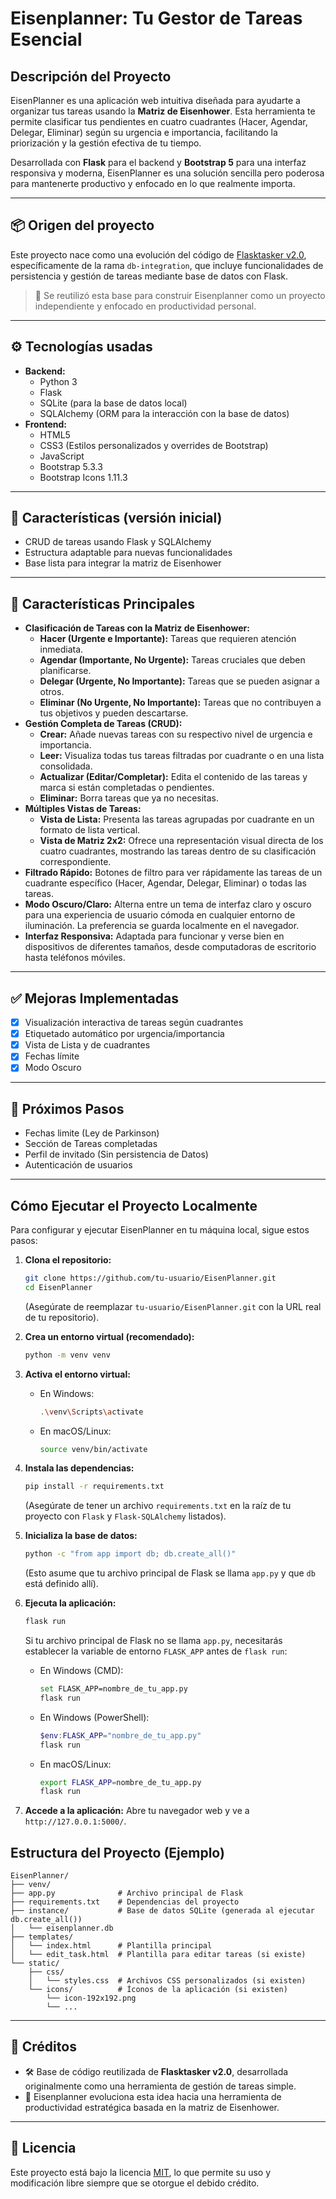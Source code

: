 # Eisenplanner: Tu Gestor de Tareas Esencial

## Descripción del Proyecto

EisenPlanner es una aplicación web intuitiva diseñada para ayudarte a organizar tus tareas usando la **Matriz de Eisenhower**. Esta herramienta te permite clasificar tus pendientes en cuatro cuadrantes (Hacer, Agendar, Delegar, Eliminar) según su urgencia e importancia, facilitando la priorización y la gestión efectiva de tu tiempo.

Desarrollada con **Flask** para el backend y **Bootstrap 5** para una interfaz responsiva y moderna, EisenPlanner es una solución sencilla pero poderosa para mantenerte productivo y enfocado en lo que realmente importa.

---

## 📦 Origen del proyecto

Este proyecto nace como una evolución del código de [Flasktasker v2.0](https://github.com/ingwplanchez/flasktasker.git), específicamente de la rama `db-integration`, que incluye funcionalidades de persistencia y gestión de tareas mediante base de datos con Flask.

> 🔁 Se reutilizó esta base para construir Eisenplanner como un proyecto independiente y enfocado en productividad personal.

---

## ⚙️ Tecnologías usadas

* **Backend:**
    * Python 3
    * Flask
    * SQLite (para la base de datos local)
    * SQLAlchemy (ORM para la interacción con la base de datos)
* **Frontend:**
    * HTML5
    * CSS3 (Estilos personalizados y overrides de Bootstrap)
    * JavaScript
    * Bootstrap 5.3.3
    * Bootstrap Icons 1.11.3

---

## 🚀 Características (versión inicial)

- CRUD de tareas usando Flask y SQLAlchemy
- Estructura adaptable para nuevas funcionalidades
- Base lista para integrar la matriz de Eisenhower

---

## 🎯 Características Principales

* **Clasificación de Tareas con la Matriz de Eisenhower:**
    * **Hacer (Urgente e Importante):** Tareas que requieren atención inmediata.
    * **Agendar (Importante, No Urgente):** Tareas cruciales que deben planificarse.
    * **Delegar (Urgente, No Importante):** Tareas que se pueden asignar a otros.
    * **Eliminar (No Urgente, No Importante):** Tareas que no contribuyen a tus objetivos y pueden descartarse.
* **Gestión Completa de Tareas (CRUD):**
    * **Crear:** Añade nuevas tareas con su respectivo nivel de urgencia e importancia.
    * **Leer:** Visualiza todas tus tareas filtradas por cuadrante o en una lista consolidada.
    * **Actualizar (Editar/Completar):** Edita el contenido de las tareas y marca si están completadas o pendientes.
    * **Eliminar:** Borra tareas que ya no necesitas.
* **Múltiples Vistas de Tareas:**
    * **Vista de Lista:** Presenta las tareas agrupadas por cuadrante en un formato de lista vertical.
    * **Vista de Matriz 2x2:** Ofrece una representación visual directa de los cuatro cuadrantes, mostrando las tareas dentro de su clasificación correspondiente.
* **Filtrado Rápido:** Botones de filtro para ver rápidamente las tareas de un cuadrante específico (Hacer, Agendar, Delegar, Eliminar) o todas las tareas.
* **Modo Oscuro/Claro:** Alterna entre un tema de interfaz claro y oscuro para una experiencia de usuario cómoda en cualquier entorno de iluminación. La preferencia se guarda localmente en el navegador.
* **Interfaz Responsiva:** Adaptada para funcionar y verse bien en dispositivos de diferentes tamaños, desde computadoras de escritorio hasta teléfonos móviles.

---

## ✅ Mejoras Implementadas

- [x] Visualización interactiva de tareas según cuadrantes
- [x] Etiquetado automático por urgencia/importancia
- [x] Vista de Lista y de cuadrantes
- [x] Fechas límite
- [x] Modo Oscuro

---

## 🌱 Próximos Pasos

- Fechas limite (Ley de Parkinson)
- Sección de Tareas completadas
- Perfil de invitado (Sin persistencia de Datos)
- Autenticación de usuarios

---

## Cómo Ejecutar el Proyecto Localmente

Para configurar y ejecutar EisenPlanner en tu máquina local, sigue estos pasos:

1.  **Clona el repositorio:**
    ```bash
    git clone https://github.com/tu-usuario/EisenPlanner.git
    cd EisenPlanner
    ```
    (Asegúrate de reemplazar `tu-usuario/EisenPlanner.git` con la URL real de tu repositorio).

2.  **Crea un entorno virtual (recomendado):**
    ```bash
    python -m venv venv
    ```

3.  **Activa el entorno virtual:**
    * En Windows:
        ```bash
        .\venv\Scripts\activate
        ```
    * En macOS/Linux:
        ```bash
        source venv/bin/activate
        ```

4.  **Instala las dependencias:**
    ```bash
    pip install -r requirements.txt
    ```
    (Asegúrate de tener un archivo `requirements.txt` en la raíz de tu proyecto con `Flask` y `Flask-SQLAlchemy` listados).

5.  **Inicializa la base de datos:**
    ```bash
    python -c "from app import db; db.create_all()"
    ```
    (Esto asume que tu archivo principal de Flask se llama `app.py` y que `db` está definido allí).

6.  **Ejecuta la aplicación:**
    ```bash
    flask run
    ```

    Si tu archivo principal de Flask no se llama `app.py`, necesitarás establecer la variable de entorno `FLASK_APP` antes de `flask run`:
    * En Windows (CMD):
        ```bash
        set FLASK_APP=nombre_de_tu_app.py
        flask run
        ```
    * En Windows (PowerShell):
        ```powershell
        $env:FLASK_APP="nombre_de_tu_app.py"
        flask run
        ```
    * En macOS/Linux:
        ```bash
        export FLASK_APP=nombre_de_tu_app.py
        flask run
        ```

7.  **Accede a la aplicación:**
    Abre tu navegador web y ve a `http://127.0.0.1:5000/`.

## Estructura del Proyecto (Ejemplo)

```
EisenPlanner/
├── venv/
├── app.py              # Archivo principal de Flask
├── requirements.txt    # Dependencias del proyecto
├── instance/           # Base de datos SQLite (generada al ejecutar db.create_all())
│   └── eisenplanner.db
├── templates/
│   └── index.html      # Plantilla principal
│   └── edit_task.html  # Plantilla para editar tareas (si existe)
└── static/
    ├── css/
    │   └── styles.css  # Archivos CSS personalizados (si existen)
    └── icons/          # Íconos de la aplicación (si existen)
        └── icon-192x192.png
        └── ...
```

---

## 📝 Créditos

- 🛠️ Base de código reutilizada de **Flasktasker v2.0**, desarrollada originalmente como una herramienta de gestión de tareas simple.
- 🎯 Eisenplanner evoluciona esta idea hacia una herramienta de productividad estratégica basada en la matriz de Eisenhower.

---

## 📄 Licencia

Este proyecto está bajo la licencia [MIT](LICENSE), lo que permite su uso y modificación libre siempre que se otorgue el debido crédito.

